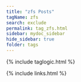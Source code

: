 ```yaml
---
title: "zfs Posts"
tagName: zfs
search: exclude
permalink: tag_zfs.html
sidebar: mydoc_sidebar
hide_sidebar: true
folder: tags
---
```


{% include taglogic.html %}

{% include links.html %}
